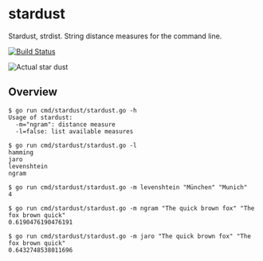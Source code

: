 stardust
========



Stardust, strdist. String distance measures for the command line.

[![Build Status](http://img.shields.io/travis/miku/stardust.svg?style=flat)](https://travis-ci.org/miku/stardust)

![Actual star dust](http://www.jpl.nasa.gov/images/herschel/20120110/pia15254-640.jpg)

Overview
--------

    $ go run cmd/stardust/stardust.go -h
    Usage of stardust:
      -m="ngram": distance measure
      -l=false: list available measures

    $ go run cmd/stardust/stardust.go -l
    hamming
    jaro
    levenshtein
    ngram

    $ go run cmd/stardust/stardust.go -m levenshtein "München" "Munich"
    4

    $ go run cmd/stardust/stardust.go -m ngram "The quick brown fox" "The fox brown quick"
    0.6190476190476191

    $ go run cmd/stardust/stardust.go -m jaro "The quick brown fox" "The fox brown quick"
    0.6432748538011696

